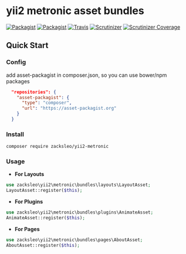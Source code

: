 # yii2 metronic asset bundles

[![Packagist](https://img.shields.io/packagist/v/zacksleo/yii2-metronic.svg)]()
[![Packagist](https://img.shields.io/packagist/dt/zacksleo/yii2-metronic.svg)]()
[![Travis](https://img.shields.io/travis/zacksleo/yii2-metronic.svg)]()
[![Scrutinizer](https://img.shields.io/scrutinizer/g/zacksleo/yii2-metronic.svg)]()
[![Scrutinizer Coverage](https://img.shields.io/scrutinizer/coverage/g/zacksleo/yii2-metronic.svg)]()


## Quick Start

### Config

add asset-packagist in composer.json,
so you can use bower/npm packages

```json
  "repositories": {
    "asset-packagist": {
      "type": "composer",
      "url": "https://asset-packagist.org"
    }
  }
```

### Install

```bash
composer require zacksleo/yii2-metronic
```

### Usage

+ **For Layouts**

```php
use zacksleo\yii2\metronic\bundles\layouts\LayoutAsset;
LayoutAsset::register($this);
```

+ **For Plugins**

```php
use zacksleo\yii2\metronic\bundles\plugins\AnimateAsset;
AnimateAsset::register($this);
```

+ **For Pages**

```php
use zacksleo\yii2\metronic\bundles\pages\AboutAsset;
AboutAsset::register($this);
```